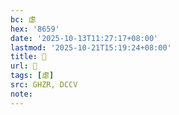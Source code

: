 ```yaml
---
bc: 虙
hex: '8659'
date: '2025-10-13T11:27:17+08:00'
lastmod: '2025-10-21T15:19:24+08:00'
title: 󰖮
url: 󰖮
tags: [虙]
src: GHZR, DCCV
note:
---
```

